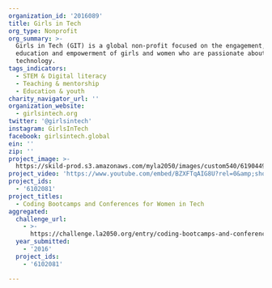 ```yaml
---
organization_id: '2016089'
title: Girls in Tech
org_type: Nonprofit
org_summary: >-
  Girls in Tech (GIT) is a global non-profit focused on the engagement,
  education and empowerment of girls and women who are passionate about
  technology.
tags_indicators:
  - STEM & Digital literacy
  - Teaching & mentorship
  - Education & youth
charity_navigator_url: ''
organization_website:
  - girlsintech.org
twitter: '@girlsintech'
instagram: GirlsInTech
facebook: girlsintech.global
ein: ''
zip: ''
project_image: >-
  https://skild-prod.s3.amazonaws.com/myla2050/images/custom540/6190449915741-team91.png
project_video: 'https://www.youtube.com/embed/BZXFTqAIG8U?rel=0&amp;showinfo=0'
project_ids:
  - '6102081'
project_titles:
  - Coding Bootcamps and Conferences for Women in Tech
aggregated:
  challenge_url:
    - >-
      https://challenge.la2050.org/entry/coding-bootcamps-and-conferences-for-women-in-tech
  year_submitted:
    - '2016'
  project_ids:
    - '6102081'

---
```

